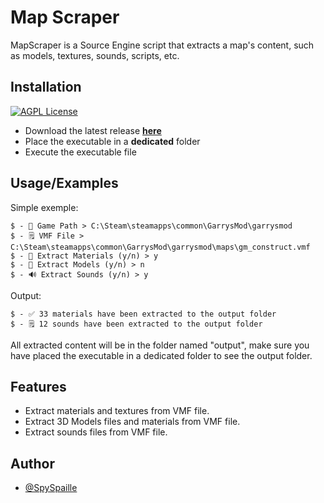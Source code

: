 
# Map Scraper

MapScraper is a Source Engine script that extracts a map's content, such as models, textures, sounds, scripts, etc.


## Installation
[![AGPL License](https://img.shields.io/github/downloads/SpySpaille/MapScraper/total)](http://www.gnu.org/licenses/agpl-3.0)

- Download the latest release **[here](github.com/SpySpaille/MapScraper/releases/latest)**
- Place the executable in a **dedicated** folder
- Execute the executable file

## Usage/Examples

Simple exemple:
```console
$ - 📂 Game Path > C:\Steam\steamapps\common\GarrysMod\garrysmod
$ - 🗒️ VMF File > C:\Steam\steamapps\common\GarrysMod\garrysmod\maps\gm_construct.vmf
$ - 🧱 Extract Materials (y/n) > y
$ - 📐 Extract Models (y/n) > n
$ - 🔊 Extract Sounds (y/n) > y
```
Output:
```console
$ - ✅ 33 materials have been extracted to the output folder
$ - 🗒️ 12 sounds have been extracted to the output folder
```
All extracted content will be in the folder named "output", make sure you have placed the executable in a dedicated folder to see the output folder.

## Features

- Extract materials and textures from VMF file.
- Extract 3D Models files and materials from VMF file.
- Extract sounds files from VMF file.


## Author

- [@SpySpaille](https://github.com/SpySpaille)

